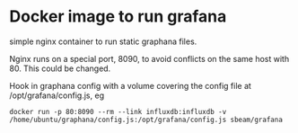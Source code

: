 # Docker image to run grafana

simple nginx container to run static graphana files. 

Nginx runs on a special port, 8090, to avoid conflicts on the same host with 80. This could be changed.

Hook in graphana config with a volume covering the config file at /opt/grafana/config.js, eg

    docker run -p 80:8090 --rm --link influxdb:influxdb -v /home/ubuntu/graphana/config.js:/opt/grafana/config.js sbeam/grafana
